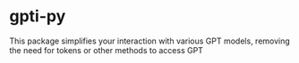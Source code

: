 # gpti-py
This package simplifies your interaction with various GPT models, removing the need for tokens or other methods to access GPT

